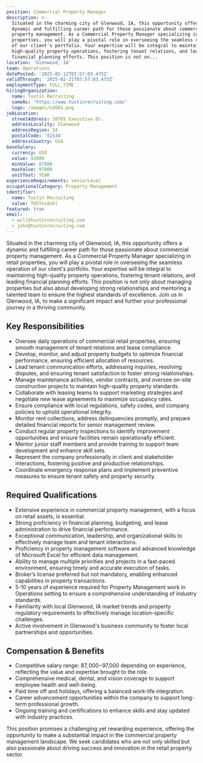 ```yaml
---
position: Commercial Property Manager
description: >-
  Situated in the charming city of Glenwood, IA, this opportunity offers a
  dynamic and fulfilling career path for those passionate about commercial
  property management. As a Commercial Property Manager specializing in retail
  properties, you will play a pivotal role in overseeing the seamless operation
  of our client's portfolio. Your expertise will be integral to maintaining
  high-quality property operations, fostering tenant relations, and leading
  financial planning efforts. This position is not on...
location: 'Glenwood, IA'
team: Operations
datePosted: '2025-01-12T07:57:03.475Z'
validThrough: '2025-02-21T07:57:03.475Z'
employmentType: FULL_TIME
hiringOrganization:
  name: Tustin Recruiting
  sameAs: 'https://www.tustinrecruiting.com/'
  logo: /images/LOGO1.png
jobLocation:
  streetAddress: 10765 Executive Dr.
  addressLocality: Glenwood
  addressRegion: IA
  postalCode: '51534'
  addressCountry: USA
baseSalary:
  currency: USD
  value: 92000
  minValue: 87000
  maxValue: 97000
  unitText: YEAR
experienceRequirements: seniorLevel
occupationalCategory: Property Management
identifier:
  name: Tustin Recruiting
  value: TUSTes8nkl
featured: true
email:
  - will@tustinrecruiting.com
  - john@tustinrecruiting.com
---
```




Situated in the charming city of Glenwood, IA, this opportunity offers a dynamic and fulfilling career path for those passionate about commercial property management. As a Commercial Property Manager specializing in retail properties, you will play a pivotal role in overseeing the seamless operation of our client's portfolio. Your expertise will be integral to maintaining high-quality property operations, fostering tenant relations, and leading financial planning efforts. This position is not only about managing properties but also about developing strong relationships and mentoring a talented team to ensure the highest standards of excellence. Join us in Glenwood, IA, to make a significant impact and further your professional journey in a thriving community.

## Key Responsibilities

- Oversee daily operations of commercial retail properties, ensuring smooth management of tenant relations and lease compliance. 
- Develop, monitor, and adjust property budgets to optimize financial performance, ensuring efficient allocation of resources.
- Lead tenant communication efforts, addressing inquiries, resolving disputes, and ensuring tenant satisfaction to foster strong relationships. 
- Manage maintenance activities, vendor contracts, and oversee on-site construction projects to maintain high-quality property standards.
- Collaborate with leasing teams to support marketing strategies and negotiate new lease agreements to maximize occupancy rates.
- Ensure compliance with local regulations, safety codes, and company policies to uphold operational integrity.
- Monitor rent collections, address delinquencies promptly, and prepare detailed financial reports for senior management review.
- Conduct regular property inspections to identify improvement opportunities and ensure facilities remain operationally efficient.
- Mentor junior staff members and provide training to support team development and enhance skill sets.
- Represent the company professionally in client and stakeholder interactions, fostering positive and productive relationships.
- Coordinate emergency response plans and implement preventive measures to ensure tenant safety and property security.

## Required Qualifications

- Extensive experience in commercial property management, with a focus on retail assets, is essential.
- Strong proficiency in financial planning, budgeting, and lease administration to drive financial performance.
- Exceptional communication, leadership, and organizational skills to effectively manage team and tenant interactions.
- Proficiency in property management software and advanced knowledge of Microsoft Excel for efficient data management.
- Ability to manage multiple priorities and projects in a fast-paced environment, ensuring timely and accurate execution of tasks.
- Broker’s license preferred but not mandatory, enabling enhanced capabilities in property transactions.
- 5-10 years of experience required for Property Management work in Operations setting to ensure a comprehensive understanding of industry standards.
- Familiarity with local Glenwood, IA market trends and property regulatory requirements to effectively manage location-specific challenges.
- Active involvement in Glenwood's business community to foster local partnerships and opportunities.

## Compensation & Benefits

- Competitive salary range: $87,000-$97,000 depending on experience, reflecting the value and expertise brought to the role.
- Comprehensive medical, dental, and vision coverage to support employee health and well-being.
- Paid time off and holidays, offering a balanced work-life integration.
- Career advancement opportunities within the company to support long-term professional growth.
- Ongoing training and certifications to enhance skills and stay updated with industry practices.

This position promises a challenging yet rewarding experience, offering the opportunity to make a substantial impact in the commercial property management landscape. We seek candidates who are not only skilled but also passionate about driving success and innovation in the retail property sector.